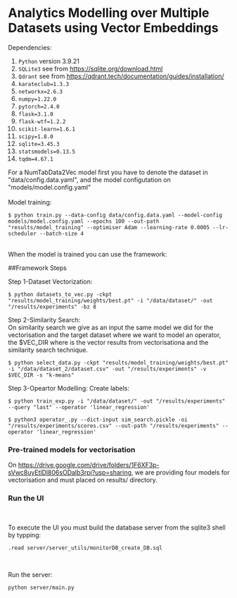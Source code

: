# Analytics Modelling over Multiple Datasets using Vector Embeddings

Dependencies:

1. `Python` version 3.9.21
2. `SQLite3` see from https://sqlite.org/download.html
3. `Qdrant` see from https://qdrant.tech/documentation/guides/installation/
4. `karateclub=1.3.3`
5. `networkx=2.6.3`
6. `numpy=1.22.0 `
7. `pytorch=2.4.0`
8. `flask=3.1.0`
9. `flask-wtf=1.2.2`
10. `scikit-learn=1.6.1`
11. `scipy=1.8.0`
12. `sqlite=3.45.3`
13. `statsmodels=0.13.5`
14. `tqdm=4.67.1`

For a NumTabData2Vec model first you have to denote the dataset in "data/config.data.yaml", and the model configutation on "models/model.config.yaml"
</br>
</br>
Model training:
```
$ python train.py --data-config data/config.data.yaml --model-config models/model.config.yaml --epochs 100 --out-path "results/model_training" --optimiser Adam --learning-rate 0.0005 --lr-scheduler --batch-size 4
```
</br>
When the model is trained you can use the framework:

##Framework Steps

Step 1-Dataset Vectorization:
```
$ python datasets_to_vec.py -ckpt "results/model_training/weights/best.pt" -i "/data/dataset/" -out "/results/experiments" -bz 8
```

Step 2-Similarity Search:
</br>
On similarity search we give as an input the same model we did for the vectorisation and the target dataset where we want to model an operator, the $VEC_DIR where is the vector results from vectorisationa and the similarity search technique.
```
$ python select_data.py -ckpt "results/model_training/weights/best.pt" -i "/data/dataset_2/dataset.csv" -out "/results/experiments" -v $VEC_DIR -s "k-means"
```
Step 3-Opeartor Modelling:
Create labels:
</br>
```
$ python train_exp.py -i "/data/dataset/" -out "/results/experiments" --query "last" --operator 'linear_regression'
```

```
$ python3 operator_.py --dict-input sim_search.pickle -oi "/results/experiments/scores.csv" --out-path "/results/experiments" --operator 'linear_regression'
```

### Pre-trained models for vectorisation
On https://drive.google.com/drive/folders/1F6XF3p-sVwc8uyEtlDl806sODalb3rpj?usp=sharing, we are providing four models for vectorisation and must placed on results/ directory.

### Run the UI 
</br>

To execute the UI you must build the database server from the sqlite3 shell by typping:
```
.read server/server_utils/monitorDB_create_DB.sql
```
</br>

Run the server:
```
python server/main.py
```
